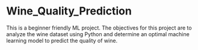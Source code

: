 # Wine_Quality_Prediction
This is a beginner friendly ML project. The objectives for this project are to analyze the wine dataset using Python and determine an optimal machine learning model to predict the quality of  wine.
